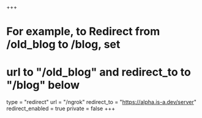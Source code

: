 +++
# For example, to Redirect from /old_blog to /blog, set 
# url to "/old_blog" and redirect_to to "/blog" below
type = "redirect"
url = "/ngrok"
redirect_to = "https://alpha.is-a.dev/server"
redirect_enabled = true
private = false
+++
